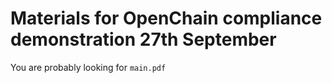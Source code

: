 # Materials for OpenChain compliance demonstration 27th September

You are probably looking for `main.pdf`